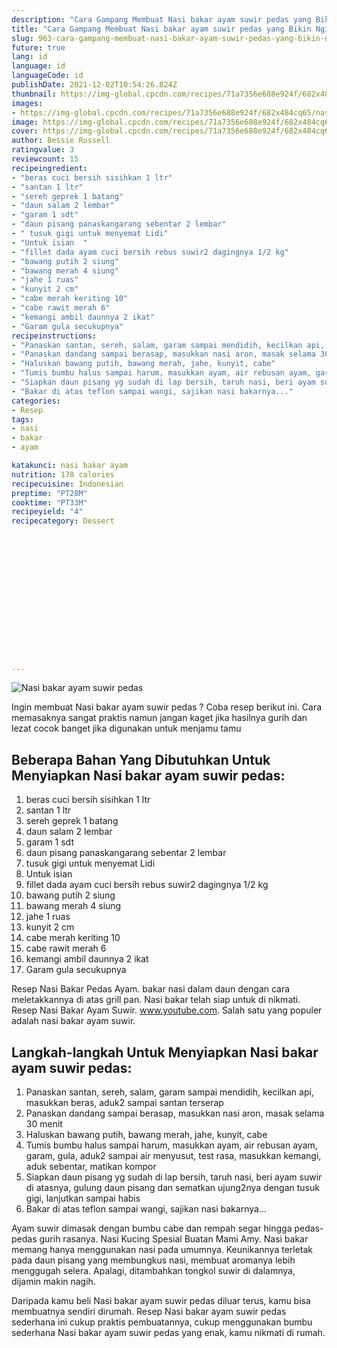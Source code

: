 ```yaml
---
description: "Cara Gampang Membuat Nasi bakar ayam suwir pedas yang Bikin Ngiler"
title: "Cara Gampang Membuat Nasi bakar ayam suwir pedas yang Bikin Ngiler"
slug: 963-cara-gampang-membuat-nasi-bakar-ayam-suwir-pedas-yang-bikin-ngiler
future: true
lang: id
language: id
languageCode: id
publishDate: 2021-12-02T10:54:26.824Z 
thumbnail: https://img-global.cpcdn.com/recipes/71a7356e688e924f/682x484cq65/nasi-bakar-ayam-suwir-pedas-foto-resep-utama.webp
images:
- https://img-global.cpcdn.com/recipes/71a7356e688e924f/682x484cq65/nasi-bakar-ayam-suwir-pedas-foto-resep-utama.webp
image: https://img-global.cpcdn.com/recipes/71a7356e688e924f/682x484cq65/nasi-bakar-ayam-suwir-pedas-foto-resep-utama.webp
cover: https://img-global.cpcdn.com/recipes/71a7356e688e924f/682x484cq65/nasi-bakar-ayam-suwir-pedas-foto-resep-utama.webp
author: Bessie Russell
ratingvalue: 3
reviewcount: 15
recipeingredient:
- "beras cuci bersih sisihkan 1 ltr"
- "santan 1 ltr"
- "sereh geprek 1 batang"
- "daun salam 2 lembar"
- "garam 1 sdt"
- "daun pisang panaskangarang sebentar 2 lembar"
- " tusuk gigi untuk menyemat Lidi"
- "Untuk isian  "
- "fillet dada ayam cuci bersih rebus suwir2 dagingnya 1/2 kg"
- "bawang putih 2 siung"
- "bawang merah 4 siung"
- "jahe 1 ruas"
- "kunyit 2 cm"
- "cabe merah keriting 10"
- "cabe rawit merah 6"
- "kemangi ambil daunnya 2 ikat"
- "Garam gula secukupnya"
recipeinstructions:
- "Panaskan santan, sereh, salam, garam sampai mendidih, kecilkan api, masukkan beras, aduk2 sampai santan terserap"
- "Panaskan dandang sampai berasap, masukkan nasi aron, masak selama 30 menit"
- "Haluskan bawang putih, bawang merah, jahe, kunyit, cabe"
- "Tumis bumbu halus sampai harum, masukkan ayam, air rebusan ayam, garam, gula, aduk2 sampai air menyusut, test rasa, masukkan kemangi, aduk sebentar, matikan kompor"
- "Siapkan daun pisang yg sudah di lap bersih, taruh nasi, beri ayam suwir di atasnya, gulung daun pisang dan sematkan ujung2nya dengan tusuk gigi, lanjutkan sampai habis"
- "Bakar di atas teflon sampai wangi, sajikan nasi bakarnya..."
categories:
- Resep
tags:
- nasi
- bakar
- ayam

katakunci: nasi bakar ayam 
nutrition: 178 calories
recipecuisine: Indonesian
preptime: "PT28M"
cooktime: "PT33M"
recipeyield: "4"
recipecategory: Dessert


     
    
    
    
    
    
    
    
    
    
    
      
    
---
```



![Nasi bakar ayam suwir pedas](https://img-global.cpcdn.com/recipes/71a7356e688e924f/682x484cq65/nasi-bakar-ayam-suwir-pedas-foto-resep-utama.webp)

Ingin membuat Nasi bakar ayam suwir pedas ? Coba resep berikut ini. Cara memasaknya sangat praktis namun jangan kaget jika hasilnya gurih dan lezat cocok banget jika digunakan untuk menjamu tamu

<!--inarticleads1-->

## Beberapa Bahan Yang Dibutuhkan Untuk Menyiapkan Nasi bakar ayam suwir pedas:

1. beras cuci bersih sisihkan 1 ltr
1. santan 1 ltr
1. sereh geprek 1 batang
1. daun salam 2 lembar
1. garam 1 sdt
1. daun pisang panaskangarang sebentar 2 lembar
1.  tusuk gigi untuk menyemat Lidi
1. Untuk isian  
1. fillet dada ayam cuci bersih rebus suwir2 dagingnya 1/2 kg
1. bawang putih 2 siung
1. bawang merah 4 siung
1. jahe 1 ruas
1. kunyit 2 cm
1. cabe merah keriting 10
1. cabe rawit merah 6
1. kemangi ambil daunnya 2 ikat
1. Garam gula secukupnya

Resep Nasi Bakar Pedas Ayam. bakar nasi dalam daun dengan cara meletakkannya di atas grill pan. Nasi bakar telah siap untuk di nikmati. Resep Nasi Bakar Ayam Suwir. www.youtube.com. Salah satu yang populer adalah nasi bakar ayam suwir. 

<!--inarticleads2-->

## Langkah-langkah Untuk Menyiapkan Nasi bakar ayam suwir pedas:

1. Panaskan santan, sereh, salam, garam sampai mendidih, kecilkan api, masukkan beras, aduk2 sampai santan terserap
1. Panaskan dandang sampai berasap, masukkan nasi aron, masak selama 30 menit
1. Haluskan bawang putih, bawang merah, jahe, kunyit, cabe
1. Tumis bumbu halus sampai harum, masukkan ayam, air rebusan ayam, garam, gula, aduk2 sampai air menyusut, test rasa, masukkan kemangi, aduk sebentar, matikan kompor
1. Siapkan daun pisang yg sudah di lap bersih, taruh nasi, beri ayam suwir di atasnya, gulung daun pisang dan sematkan ujung2nya dengan tusuk gigi, lanjutkan sampai habis
1. Bakar di atas teflon sampai wangi, sajikan nasi bakarnya...


Ayam suwir dimasak dengan bumbu cabe dan rempah segar hingga pedas-pedas gurih rasanya. Nasi Kucing Spesial Buatan Mami Amy. Nasi bakar memang hanya menggunakan nasi pada umumnya. Keunikannya terletak pada daun pisang yang membungkus nasi, membuat aromanya lebih menggugah selera. Apalagi, ditambahkan tongkol suwir di dalamnya, dijamin makin nagih. 

Daripada kamu beli  Nasi bakar ayam suwir pedas  diluar terus, kamu  bisa membuatnya sendiri dirumah. Resep  Nasi bakar ayam suwir pedas  sederhana ini cukup praktis pembuatannya, cukup menggunakan bumbu sederhana  Nasi bakar ayam suwir pedas  yang enak, kamu nikmati di rumah.
